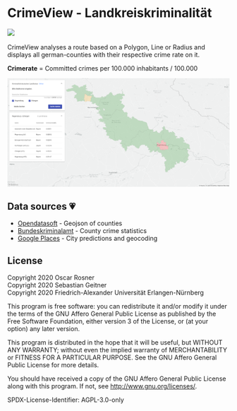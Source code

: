 # CrimeView - Landkreiskriminalität

<a href="https://kexplx.github.io/crimeview/" alt="GitHub Pages Deployment">
    <img src="https://img.shields.io/badge/Live-GitHub Pages-2980b9" />
</a>

CrimeView analyses a route based on a Polygon, Line or Radius and displays all german-counties with their respective crime rate on it.

<strong>Crimerate</strong> = Committed crimes per 100.000 inhabitants / 100.000

<p align="center">
  <img src="docs/map-sample-2.png?raw=true" title="Sample Route">
</p>

## Data sources 💗

<ul>
    <li><a target_blank href="https://public.opendatasoft.com/explore/dataset/landkreise-in-germany/table/">Opendatasoft</a> - Geojson of counties</li>
    <li><a target_blank href="https://www.bka.de/DE/AktuelleInformationen/StatistikenLagebilder/PolizeilicheKriminalstatistik/pks_node.html">Bundeskriminalamt</a> - County crime statistics</li>
    <li><a target_blank href="https://cloud.google.com/maps-platform/places">Google Places</a> - City predictions and geocoding</li>
</ul>

## License

Copyright 2020 Oscar Rosner  
Copyright 2020 Sebastian Geitner  
Copyright 2020 Friedrich-Alexander Universität Erlangen-Nürnberg

This program is free software: you can redistribute it and/or modify
it under the terms of the GNU Affero General Public License as
published by the Free Software Foundation, either version 3 of the
License, or (at your option) any later version.

This program is distributed in the hope that it will be useful,
but WITHOUT ANY WARRANTY; without even the implied warranty of
MERCHANTABILITY or FITNESS FOR A PARTICULAR PURPOSE. See the
GNU Affero General Public License for more details.

You should have received a copy of the GNU Affero General Public License
along with this program. If not, see <http://www.gnu.org/licenses/>.

SPDX-License-Identifier: AGPL-3.0-only
